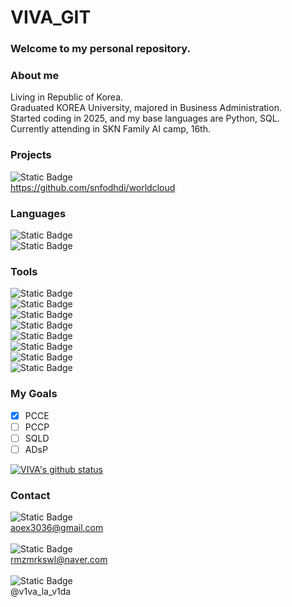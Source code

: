 # VIVA_GIT
### Welcome to my personal repository.

### About me
Living in Republic of Korea. <br>
Graduated KOREA University, majored in Business Administration. <br>
Started coding in 2025, and my base languages are Python, SQL. <br>
Currently attending in SKN Family AI camp, 16th.

### Projects
![Static Badge](https://img.shields.io/badge/Github-%23181717?style=flat&logo=github&logoColor=white&logoSize=auto&color=%23181717) <br>
https://github.com/snfodhdi/worldcloud

### Languages
![Static Badge](https://img.shields.io/badge/Python-%233776AB?style=flat&logo=python&logoColor=white&logoSize=auto&color=%233776AB) <br>
![Static Badge](https://img.shields.io/badge/SQLite-%23003B57?style=flat&logo=sqlite&logoColor=white&logoSize=auto&color=%23003B57)

### Tools
![Static Badge](https://img.shields.io/badge/PyCharm-%23000000?style=flat&logo=pycharm&logoColor=white&logoSize=auto&color=%23000000) <br>
![Static Badge](https://img.shields.io/badge/Anaconda-%2344A833?style=flat&logo=anaconda&logoColor=white&logoSize=auto&color=%2344A833) <br>
![Static Badge](https://img.shields.io/badge/Google%20Colab-%23F9AB00?style=flat&logo=google%20colab&logoColor=white&logoSize=auto&color=%23F9AB00) <br>
![Static Badge](https://img.shields.io/badge/MySQL-%234479A1?style=flat&logo=mysql&logoColor=white&logoSize=auto&color=%234479A1) <br>
![Static Badge](https://img.shields.io/badge/Github-%23181717?style=flat&logo=github&logoColor=white&logoSize=auto&color=%23181717) <br>
![Static Badge](https://img.shields.io/badge/Claude-%23D97757?style=flat&logo=claude&logoColor=white&logoSize=auto&color=%23D97757) <br>
![Static Badge](https://img.shields.io/badge/OpenAI-%23412991?style=flat&logo=openai&logoColor=white&logoSize=auto&color=%23412991) <br>
![Static Badge](https://img.shields.io/badge/Perplexity-%231FB8CD?style=flat&logo=perplexity&logoColor=white&logoSize=auto&color=%231FB8CD)

### My Goals
- [x] PCCE
- [ ] PCCP
- [ ] SQLD
- [ ] ADsP

[![VIVA's github status](https://github-readme-status.verce1.app/api?username=snfodhdi)](https://github.com/snfodhdi)

### Contact
![Static Badge](https://img.shields.io/badge/Gmail-%23EA4335?style=flat&logo=gmail&logoColor=white&logoSize=auto&color=%23EA4335) <br> aoex3036@gmail.com <br> <br>
![Static Badge](https://img.shields.io/badge/Naver-%2303C75A?style=flat&logo=naver&logoColor=white&logoSize=auto&color=%2303C75A) <br> rmzmrkswl@naver.com <br> <br>
![Static Badge](https://img.shields.io/badge/Instagram-%23FF0069?style=flat&logo=instagram&logoColor=white&logoSize=auto&color=%23FF0069) <br> @v1va_la_v1da
